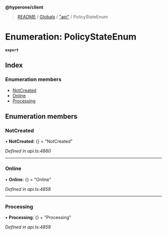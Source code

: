 **@hyperone/client**

> [README](../README.md) / [Globals](../globals.md) / ["api"](../modules/_api_.md) / PolicyStateEnum

# Enumeration: PolicyStateEnum

**`export`** 

## Index

### Enumeration members

* [NotCreated](_api_.policystateenum.md#notcreated)
* [Online](_api_.policystateenum.md#online)
* [Processing](_api_.policystateenum.md#processing)

## Enumeration members

### NotCreated

•  **NotCreated**: {} = "NotCreated"

*Defined in api.ts:4860*

___

### Online

•  **Online**: {} = "Online"

*Defined in api.ts:4858*

___

### Processing

•  **Processing**: {} = "Processing"

*Defined in api.ts:4859*

